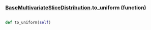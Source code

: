 ### [BaseMultivariateSliceDistribution](BaseMultivariateSliceDistribution.md).to_uniform (function)


```py

def to_uniform(self)

```



        

